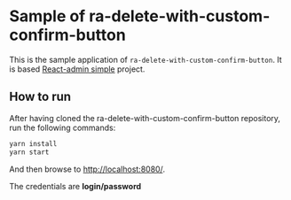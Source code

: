 # Sample of ra-delete-with-custom-confirm-button

This is the sample application of `ra-delete-with-custom-confirm-button`.
It is based [React-admin simple](https://github.com/marmelab/react-admin/tree/master/examples/simple) project.

## How to run

After having cloned the ra-delete-with-custom-confirm-button repository, run the following commands:

```sh
yarn install
yarn start
```

And then browse to [http://localhost:8080/](http://localhost:8080/).

The credentials are **login/password**
